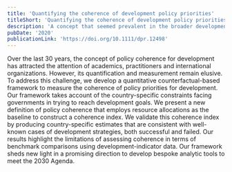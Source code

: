 ```yaml
---
title: 'Quantifying the coherence of development policy priorities'
titleShort: 'Quantifying the coherence of development policy priorities'
description: 'A concept that seemed prevalent in the broader development community, and especially in policy circles, is "policy coherence". To our surprise, most of the work on this topic was theoretical or conceptual. It seemed necessary to formalise this idea and quantify it to provide policymakers with tools to systematically evaluate whether (and how much) the actions (priorities) or governments are coherent with their goals (aspirations). This is the first quantitative study on policy coherence for development.'
pubDate: '2020'
publicationLink: 'https://doi.org/10.1111/dpr.12498'
---
```


Over the last 30 years, the concept of policy coherence for development has attracted the attention of academics, practitioners and international organizations. However, its quantification and measurement remain elusive. To address this challenge, we develop a quantitative counterfactual-based framework to measure the coherence of policy priorities for development. Our framework takes account of the country-specific constraints facing governments in trying to reach development goals. We present a new definition of policy coherence that employs resource allocations as the baseline to construct a coherence index. We validate this coherence index by producing country-specific estimates that are consistent with well-known cases of development strategies, both successful and failed. Our results highlight the limitations of assessing coherence in terms of benchmark comparisons using development-indicator data. Our framework sheds new light in a promising direction to develop bespoke analytic tools to meet the 2030 Agenda.
